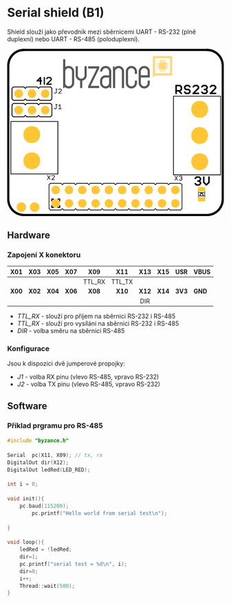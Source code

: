 # Serial shield \(B1\)

Shield slouží jako převodník mezi sběrnicemi UART - RS-232 \(plně duplexní\) nebo UART - RS-485 \(poloduplexní\).

![](/assets/serial_b1_l.png)

## Hardware

### Zapojení X konektoru

| **X01** | **X03** | **X05** | **X07** | **X09** | **X11** | **X13** | **X15** | **USR** | **VBUS** |
| :---: | :---: | :---: | :---: | :---: | :---: | :---: | :---: | :---: | :--- |
|  |  |  |  | TTL\_RX | TTL\_TX |  |  |  |  |
| **X00** | **X02** | **X04** | **X06** | **X08** | **X10** | **X12** | **X14** | **3V3** | **GND** |
|  |  |  |  |  |  | DIR |  |  |  |

* _TTL\_RX_ - slouží pro příjem na sběrnici RS-232 i RS-485
* _TTL\_RX_ - slouží pro vysílání na sběrnici RS-232 i RS-485
* _DIR_ - volba směru na sběrnici RS-485

### Konfigurace

Jsou k dispozici dvě jumperové propojky:

* _J1_ - volba RX pinu \(vlevo RS-485, vpravo RS-232\)
* _J2_ - volba TX pinu \(vlevo RS-485, vpravo RS-232\)

## Software
### Příklad prgramu pro RS-485
```cpp
#include "byzance.h"

Serial	pc(X11, X09); // tx, rx
DigitalOut dir(X12);
DigitalOut ledRed(LED_RED);

int i = 0;

void init(){
	pc.baud(115200);
    	pc.printf("Hello world from serial test\n");
    
}

void loop(){
	ledRed = !ledRed;
	dir=1;
	pc.printf("serial test = %d\n", i);
	dir=0;
	i++;
	Thread::wait(500);
}
```






